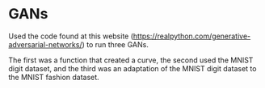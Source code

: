 # GANs
Used the code found at this website (https://realpython.com/generative-adversarial-networks/) to run three GANs.

The first was a function that created a curve, the second used the MNIST digit dataset, and the third was an adaptation of the MNIST digit dataset to the MNIST fashion dataset.

